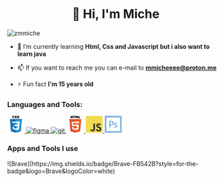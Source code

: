 <h1 align="center">👋 Hi, I'm Miche</h1>
<p align="left"> <img src="https://komarev.com/ghpvc/?username=zmmiche&label=Profile%20views&color=0e75b6&style=flat" alt="zmmiche" /> </p>

- 🌱 I’m currently learning **Html, Css and Javascript but i also want to learn java**

- 📫 If you want to reach me you can e-mail to **mmicheeee@proton.me**

- ⚡ Fun fact **I'm 15 years old**
<p align="left">
</p>

<h3 align="left">Languages and Tools:</h3>
<a href="https://www.w3schools.com/css/" target="_blank" rel="noreferrer"> <img src="https://raw.githubusercontent.com/devicons/devicon/master/icons/css3/css3-original-wordmark.svg" alt="css3" width="40" height="40"/> </a> <a href="https://www.figma.com/" target="_blank" rel="noreferrer"> <img src="https://www.vectorlogo.zone/logos/figma/figma-icon.svg" alt="figma" width="40" height="40"/> </a> <a href="https://git-scm.com/" target="_blank" rel="noreferrer"> <img src="https://www.vectorlogo.zone/logos/git-scm/git-scm-icon.svg" alt="git" width="40" height="40"/> </a> <a href="https://www.w3.org/html/" target="_blank" rel="noreferrer"> <img src="https://raw.githubusercontent.com/devicons/devicon/master/icons/html5/html5-original-wordmark.svg" alt="html5" width="40" height="40"/> </a> <a href="https://developer.mozilla.org/en-US/docs/Web/JavaScript" target="_blank" rel="noreferrer"> <img src="https://raw.githubusercontent.com/devicons/devicon/master/icons/javascript/javascript-original.svg" alt="javascript" width="40" height="40"/> </a> <a href="https://www.photoshop.com/en" target="_blank" rel="noreferrer"> <img src="https://raw.githubusercontent.com/devicons/devicon/master/icons/photoshop/photoshop-line.svg" alt="photoshop" width="40" height="40"/> </a> </p>
<h3 align="left">Apps and Tools I use</h3>
![Brave](https://img.shields.io/badge/Brave-FB542B?style=for-the-badge&logo=Brave&logoColor=white)
